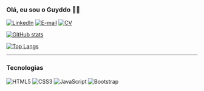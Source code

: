 ### Olá, eu sou o Guyddo 👨‍💻

[![LinkedIn](https://img.shields.io/badge/LinkedIn-0077B5?style=for-the-badge&logo=linkedin&logoColor=white)](https://www.linkedin.com/in/guyddogl)
[![E-mail](https://img.shields.io/badge/Email-D14836?style=for-the-badge&logo=gmail&logoColor=white)](mailto:guyddogl@gmail.com)
[![CV](https://img.shields.io/badge/CV-172B4D?style=for-the-badge&logo=Opsgenie&logoColor=white)](https://www.guyddogl.com/cv)


[![GitHub stats](https://github-readme-stats.vercel.app/api?username=guyddogl&show_icons=true&theme=dracula&title_color=79dafa)](https://github.com/guyddogl/github-readme-stats)

[![Top Langs](https://github-readme-stats.vercel.app/api/top-langs/?username=guyddogl&layout=compact)](https://github.com/guyddogl/github-readme-stats)

<hr/>

### Tecnologias

<div style="display: inline_block">
  <img align="center" alt="HTML5" src="https://img.shields.io/badge/HTML5-E34F26?style=for-the-badge&logo=html5&logoColor=white" />
  <img align="center" alt="CSS3" src="https://img.shields.io/badge/CSS3-1572B6?style=for-the-badge&logo=css3&logoColor=white" />
  <img align="center" alt="JavaScript" src="https://img.shields.io/badge/JavaScript-F7DF1E?style=for-the-badge&logo=javascript&logoColor=black" />
  <img align="center" alt="Bootstrap" src="https://img.shields.io/badge/Bootstrap-563D7C?style=for-the-badge&logo=bootstrap&logoColor=white" />
</div>
